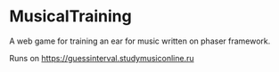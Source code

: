 # MusicalTraining

A web game for training an ear for music written on phaser framework.

Runs on https://guessinterval.studymusiconline.ru
